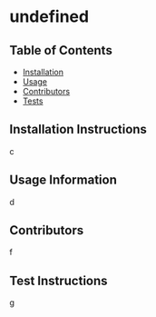 # undefined

  ## Table of Contents

 * [Installation](#Installation)
 * [Usage](#Usage)
 * [Contributors](#Contributors)
 * [Tests](#Tests)
  
 ## Installation Instructions
 c

 ## Usage Information
 d

 ## Contributors
 f

 ## Test Instructions
 g

